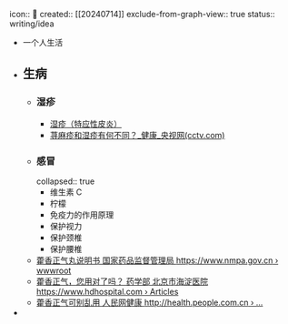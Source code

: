 icon:: 📝
created:: [[20240714]]
exclude-from-graph-view:: true
status:: writing/idea

- 一个人生活
- ## 生病
  - ### 湿疹
    - [湿疹（特应性皮炎）](https://www.aboutkidshealth.ca/zh-Hans/eczema-atopic-dermatitis-zh-hans)
    - [荨麻疹和湿疹有何不同？_健康_央视网(cctv.com)](https://jiankang.cctv.com/2021/09/15/ARTIvDbH0FHHARADcbjMvUq6210915.shtml)
  - ### 感冒
    collapsed:: true
    - 维生素 C
    - 柠檬
    - 免疫力的作用原理
    - 保护视力
    - 保护颈椎
    - 保护腰椎
  - [藿香正气丸说明书 国家药品监督管理局 https://www.nmpa.gov.cn › wwwroot](https://www.google.com/url?sa=t&source=web&rct=j&opi=89978449&url=https://www.nmpa.gov.cn/wwwroot/otc3p1/z030.htm&ved=2ahUKEwiAiqK6x4yGAxWJd2wGHcfTDOYQFnoECBMQAQ&usg=AOvVaw33_QZ2pHP7Gb21WimHyIbR)
  - [藿香正气，您用对了吗？ 药学部 北京市海淀医院 https://www.hdhospital.com › Articles](https://www.google.com/url?sa=t&source=web&rct=j&opi=89978449&url=https://www.hdhospital.com/Html/Mobile/Articles/9478.html&ved=2ahUKEwiAiqK6x4yGAxWJd2wGHcfTDOYQFnoECBUQAQ&usg=AOvVaw3i_IR6WvRCy1YAF0YaqxwA)
  - [藿香正气可别乱用 人民网健康 http://health.people.com.cn › ...](https://www.google.com/url?sa=t&source=web&rct=j&opi=89978449&url=http://health.people.com.cn/n1/2017/0601/c14739-29310758.html&ved=2ahUKEwiAiqK6x4yGAxWJd2wGHcfTDOYQFnoECBIQAQ&usg=AOvVaw1qgypb9629qq6XuUBMe7h4)
-